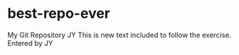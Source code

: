 # best-repo-ever
My Git Repository JY
This is new text included to follow the exercise. Entered by JY

